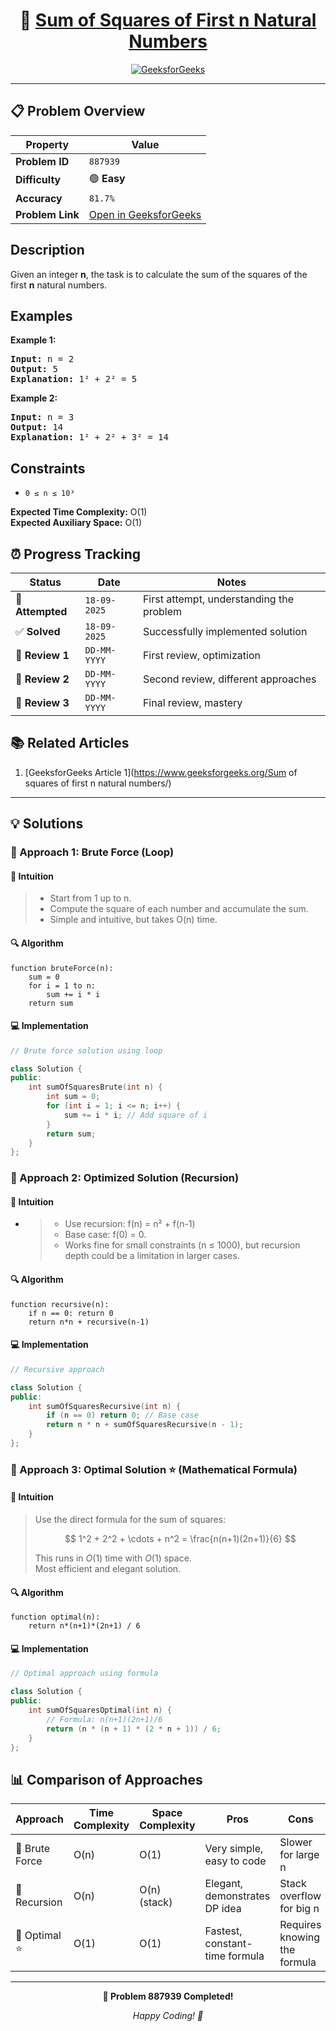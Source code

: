 <div align="center">

# 🧠 [Sum of Squares of First n Natural Numbers](https://www.geeksforgeeks.org/problems/sum-of-squares-of-first-n-natural-numbers/1)

[![GeeksforGeeks](https://img.shields.io/badge/GeeksforGeeks-Problem-0F9D58?style=for-the-badge&logo=geeksforgeeks&logoColor=white)](https://www.geeksforgeeks.org/problems/sum-of-squares-of-first-n-natural-numbers/1)

</div>

---

## 📋 Problem Overview

| Property         | Value                                                                                                       |
| ---------------- | ----------------------------------------------------------------------------------------------------------- |
| **Problem ID**   | `887939`                                                                                                    |
| **Difficulty**   | 🟢 **Easy**                                                                                                 |
| **Accuracy**     | `81.7%`                                                                                                     |
| **Problem Link** | [Open in GeeksforGeeks](https://www.geeksforgeeks.org/problems/sum-of-squares-of-first-n-natural-numbers/1) |

## Description

<!-- description:start -->

<p>Given an integer <strong>n</strong>, the task is to calculate the sum of the squares of the first <strong>n</strong> natural numbers.</p>

<!-- description:end -->

## Examples

<p><strong class="example">Example 1:</strong></p>
<pre>
<strong>Input:</strong> n = 2
<strong>Output:</strong> 5
<strong>Explanation:</strong> 1² + 2² = 5
</pre>

<p><strong class="example">Example 2:</strong></p>
<pre>
<strong>Input:</strong> n = 3
<strong>Output:</strong> 14
<strong>Explanation:</strong> 1² + 2² + 3² = 14
</pre>

## Constraints

<ul>
  <li><code>0 ≤ n ≤ 10³</code></li>
</ul>

<p><strong>Expected Time Complexity:</strong> O(1)<br>
<strong>Expected Auxiliary Space:</strong> O(1)</p>

## ⏰ Progress Tracking

| Status           | Date         | Notes                                    |
| ---------------- | ------------ | ---------------------------------------- |
| 🎯 **Attempted** | `18-09-2025` | First attempt, understanding the problem |
| ✅ **Solved**    | `18-09-2025` | Successfully implemented solution        |
| 🔄 **Review 1**  | `DD-MM-YYYY` | First review, optimization               |
| 🔄 **Review 2**  | `DD-MM-YYYY` | Second review, different approaches      |
| 🔄 **Review 3**  | `DD-MM-YYYY` | Final review, mastery                    |

## 📚 Related Articles

1. [GeeksforGeeks Article 1](https://www.geeksforgeeks.org/Sum of squares of first n natural numbers/)

---

## 💡 Solutions

### 🥉 Approach 1: Brute Force (Loop)

#### 📝 Intuition

> - Start from 1 up to n.
> - Compute the square of each number and accumulate the sum.
> - Simple and intuitive, but takes O(n) time.

#### 🔍 Algorithm

```pseudo
function bruteForce(n):
    sum = 0
    for i = 1 to n:
        sum += i * i
    return sum
```

#### 💻 Implementation

```cpp
// Brute force solution using loop

class Solution {
public:
    int sumOfSquaresBrute(int n) {
        int sum = 0;
        for (int i = 1; i <= n; i++) {
            sum += i * i; // Add square of i
        }
        return sum;
    }
};
```

### 🥈 Approach 2: Optimized Solution (Recursion)

#### 📝 Intuition

- > - Use recursion: f(n) = n² + f(n-1)
  > - Base case: f(0) = 0.
  > - Works fine for small constraints (n ≤ 1000), but recursion depth could be a limitation in larger cases.

#### 🔍 Algorithm

```pseudo
function recursive(n):
    if n == 0: return 0
    return n*n + recursive(n-1)
```

#### 💻 Implementation

```cpp
// Recursive approach

class Solution {
public:
    int sumOfSquaresRecursive(int n) {
        if (n == 0) return 0; // Base case
        return n * n + sumOfSquaresRecursive(n - 1);
    }
};
```

### 🥇 Approach 3: Optimal Solution ⭐ (Mathematical Formula)

#### 📝 Intuition

> Use the direct formula for the sum of squares:
>
> $$
> 1^2 + 2^2 + \cdots + n^2 = \frac{n(n+1)(2n+1)}{6}
> $$
>
> This runs in $O(1)$ time with $O(1)$ space.  
> Most efficient and elegant solution.

#### 🔍 Algorithm

```pseudo
function optimal(n):
    return n*(n+1)*(2n+1) / 6
```

#### 💻 Implementation

```cpp
// Optimal approach using formula

class Solution {
public:
    int sumOfSquaresOptimal(int n) {
        // Formula: n(n+1)(2n+1)/6
        return (n * (n + 1) * (2 * n + 1)) / 6;
    }
};
```

## 📊 Comparison of Approaches

| Approach       | Time Complexity | Space Complexity | Pros                           | Cons                         |
| -------------- | --------------- | ---------------- | ------------------------------ | ---------------------------- |
| 🥉 Brute Force | O(n)            | O(1)             | Very simple, easy to code      | Slower for large n           |
| 🥈 Recursion   | O(n)            | O(n) (stack)     | Elegant, demonstrates DP idea  | Stack overflow for big n     |
| 🥇 Optimal ⭐  | O(1)            | O(1)             | Fastest, constant-time formula | Requires knowing the formula |

---

<div align="center">

**🎯 Problem 887939 Completed!**

_Happy Coding! 🚀_

</div>
